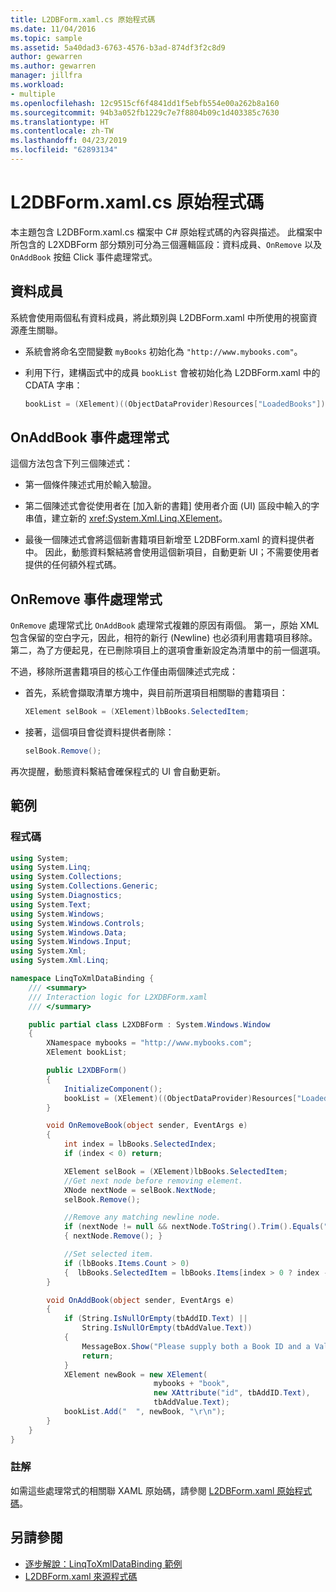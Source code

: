 ```yaml
---
title: L2DBForm.xaml.cs 原始程式碼
ms.date: 11/04/2016
ms.topic: sample
ms.assetid: 5a40dad3-6763-4576-b3ad-874df3f2c8d9
author: gewarren
ms.author: gewarren
manager: jillfra
ms.workload:
- multiple
ms.openlocfilehash: 12c9515cf6f4841dd1f5ebfb554e00a262b8a160
ms.sourcegitcommit: 94b3a052fb1229c7e7f8804b09c1d403385c7630
ms.translationtype: HT
ms.contentlocale: zh-TW
ms.lasthandoff: 04/23/2019
ms.locfileid: "62893134"
---
```

# <a name="l2dbformxamlcs-source-code"></a>L2DBForm.xaml.cs 原始程式碼

本主題包含 L2DBForm.xaml.cs 檔案中 C# 原始程式碼的內容與描述。 此檔案中所包含的 L2XDBForm 部分類別可分為三個邏輯區段：資料成員、`OnRemove` 以及 `OnAddBook` 按鈕 Click 事件處理常式。

## <a name="data-members"></a>資料成員

系統會使用兩個私有資料成員，將此類別與 L2DBForm.xaml 中所使用的視窗資源產生關聯。

- 系統會將命名空間變數 `myBooks` 初始化為 `"http://www.mybooks.com"`。

- 利用下行，建構函式中的成員 `bookList` 會被初始化為 L2DBForm.xaml 中的 CDATA 字串：

    ```csharp
    bookList = (XElement)((ObjectDataProvider)Resources["LoadedBooks"]).Data;
    ```

## <a name="onaddbook-event-handler"></a>OnAddBook 事件處理常式

這個方法包含下列三個陳述式：

- 第一個條件陳述式用於輸入驗證。

- 第二個陳述式會從使用者在 [加入新的書籍] 使用者介面 (UI) 區段中輸入的字串值，建立新的 <xref:System.Xml.Linq.XElement>。

- 最後一個陳述式會將這個新書籍項目新增至 L2DBForm.xaml 的資料提供者中。 因此，動態資料繫結將會使用這個新項目，自動更新 UI；不需要使用者提供的任何額外程式碼。

## <a name="onremove-event-handler"></a>OnRemove 事件處理常式

`OnRemove` 處理常式比 `OnAddBook` 處理常式複雜的原因有兩個。 第一，原始 XML 包含保留的空白字元，因此，相符的新行 (Newline) 也必須利用書籍項目移除。 第二，為了方便起見，在已刪除項目上的選項會重新設定為清單中的前一個選項。

不過，移除所選書籍項目的核心工作僅由兩個陳述式完成：

- 首先，系統會擷取清單方塊中，與目前所選項目相關聯的書籍項目：

    ```csharp
    XElement selBook = (XElement)lbBooks.SelectedItem;
    ```

- 接著，這個項目會從資料提供者刪除：

    ```csharp
    selBook.Remove();
    ```

再次提醒，動態資料繫結會確保程式的 UI 會自動更新。

## <a name="example"></a>範例

### <a name="code"></a>程式碼

```csharp
using System;
using System.Linq;
using System.Collections;
using System.Collections.Generic;
using System.Diagnostics;
using System.Text;
using System.Windows;
using System.Windows.Controls;
using System.Windows.Data;
using System.Windows.Input;
using System.Xml;
using System.Xml.Linq;

namespace LinqToXmlDataBinding {
    /// <summary>
    /// Interaction logic for L2XDBForm.xaml
    /// </summary>

    public partial class L2XDBForm : System.Windows.Window
    {
        XNamespace mybooks = "http://www.mybooks.com";
        XElement bookList;

        public L2XDBForm()
        {
            InitializeComponent();
            bookList = (XElement)((ObjectDataProvider)Resources["LoadedBooks"]).Data;
        }

        void OnRemoveBook(object sender, EventArgs e)
        {
            int index = lbBooks.SelectedIndex;
            if (index < 0) return;

            XElement selBook = (XElement)lbBooks.SelectedItem;
            //Get next node before removing element.
            XNode nextNode = selBook.NextNode;
            selBook.Remove();

            //Remove any matching newline node.
            if (nextNode != null && nextNode.ToString().Trim().Equals(""))
            { nextNode.Remove(); }

            //Set selected item.
            if (lbBooks.Items.Count > 0)
            {  lbBooks.SelectedItem = lbBooks.Items[index > 0 ? index - 1 : 0]; }
        }

        void OnAddBook(object sender, EventArgs e)
        {
            if (String.IsNullOrEmpty(tbAddID.Text) ||
                String.IsNullOrEmpty(tbAddValue.Text))
            {
                MessageBox.Show("Please supply both a Book ID and a Value!", "Entry Error!");
                return;
            }
            XElement newBook = new XElement(
                                mybooks + "book",
                                new XAttribute("id", tbAddID.Text),
                                tbAddValue.Text);
            bookList.Add("  ", newBook, "\r\n");
        }
    }
}
```

### <a name="comments"></a>註解

如需這些處理常式的相關聯 XAML 原始碼，請參閱 [L2DBForm.xaml 原始程式碼](../designers/l2dbform-xaml-source-code.md)。

## <a name="see-also"></a>另請參閱

- [逐步解說：LinqToXmlDataBinding 範例](../designers/walkthrough-linqtoxmldatabinding-example.md)
- [L2DBForm.xaml 來源程式碼](../designers/l2dbform-xaml-source-code.md)